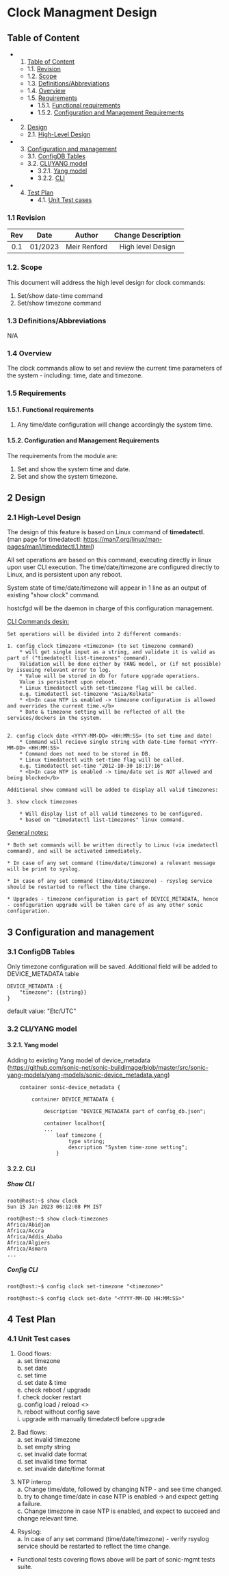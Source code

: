 # Clock Managment Design #

## Table of Content 


* 1. [Table of Content](#TableofContent)
	* 1.1. [Revision](#Revision)
	* 1.2. [Scope](#Scope)
	* 1.3. [Definitions/Abbreviations](#DefinitionsAbbreviations)
	* 1.4. [Overview](#Overview)
	* 1.5. [Requirements](#Requirements)
		* 1.5.1. [Functional requirements](#FunctionalRequirements)
		* 1.5.2. [Configuration and Management Requirements](#ConfigurationManagementRequirements) 
* 2. [Design](#Design)
	* 2.1. [High-Level Design](#High-LevelDesign)
* 3. [Configuration and management](#Configurationandmanagement)
	* 3.1. [ConfigDB Tables](#ConfigDBTables)
	* 3.2. [CLI/YANG model](#CLIYANGmodel)
		* 3.2.1. [Yang model](#Yangmodel)
		* 3.2.2. [CLI](#Climodel)
* 4. [Test Plan](#TestPlan)
		* 4.1. [Unit Test cases](#UnitTestcases)


### 1.1 <a name='Revision'></a>Revision

|  Rev  |  Date   |      Author      | Change Description |
| :---: | :-----: | :--------------: | :----------------: |
|  0.1  | 01/2023 |   Meir Renford   | High level Design  |

###  1.2. <a name='Scope'></a>Scope

This document will address the high level design for clock commands:
1.	Set/show date-time command
2.	Set/show timezone command


### 1.3 <a name='DefinitionsAbbreviations'></a>Definitions/Abbreviations 

N/A

### 1.4 Overview 

The clock commands allow to set and review the current time parameters of the system - including: time, date and timezone. 

### 1.5 Requirements
####  1.5.1. <a name='FunctionalRequirements'></a>Functional requirements

1. Any time/date configuration will change accordingly the system time. 

####  1.5.2. <a name='ConfigurationManagementRequirements'></a>Configuration and Management Requirements
The requirements from the module are: 
1.	Set and show the system time and date.
2.	Set and show the system timezone.


##  2 <a name='Design'></a>Design

###  2.1 <a name='High-LevelDesign'></a>High-Level Design

The design of this feature is based on Linux command of <b>timedatectl</b>.<BR>
(man page for timedatectl: https://man7.org/linux/man-pages/man1/timedatectl.1.html)

All set operations are based on this command, executing directly in linux upon user CLI execution.
The time/date/timezone are configured directly to Linux, and is persistent upon any reboot.

System state of time/date/timezone will appear in 1 line as an output of existing "show clock" command.

hostcfgd will be the daemon in charge of this configuration management.

<u>CLI Commands desin:</u><br>

	Set operations will be divided into 2 different commands:

	1. config clock timezone <timezone> (to set timezone command)
		* will get single input as a string, and validate it is valid as part of ("timedatectl list-timezones" command).
		Validation will be done either by YANG model, or (if not possible) by issueing relevant error to log.
		* Value will be stored in db for future upgrade operations.
		Value is persistent upon reboot.
		* Linux timedatectl with set-timezone flag will be called.
		e.g. timedatectl set-timezone "Asia/Kolkata"
		* <b>In case NTP is enabled -> timezone configuration is allowed and overrides the current time.</b>
		* Date & timezone setting will be reflected of all the services/dockers in the system.


	2. config clock date <YYYY-MM-DD> <HH:MM:SS> (to set time and date)
		* Command will recieve single string with date-time format <YYYY-MM-DD> <HH:MM:SS>
		* Command does not need to be stored in DB.
		* Linux timedatectl with set-time flag will be called.
		e.g. timedatectl set-time "2012-10-30 18:17:16"
		* <b>In case NTP is enabled -> time/date set is NOT allowed and being blocked</b>

	Additional show command will be added to display all valid timezones:

	3. show clock timezones

		* Will display list of all valid timezones to be configured.
		* based on "timedatectl list-timezones" linux command.


<u>General notes:</u><br>

	* Both set commands will be written directly to Linux (via imedatectl command), and will be activated immediately.

	* In case of any set command (time/date/timezone) a relevant message will be print to syslog.

	* In case of any set command (time/date/timezone) - rsyslog service should be restarted to reflect the time change.

	* Upgrades - timezone configuration is part of DEVICE_METADATA, hence - configuration upgrade will be taken care of as any other sonic configuration.


##  3 <a name='Configurationandmanagement'></a>Configuration and management

###  3.1 <a name='ConfigDBTables'></a>ConfigDB Tables

Only timezone configuration will be saved.
Additional field will be added to DEVICE_METADATA table

```
DEVICE_METADATA :{
    "timezone": {{string}}
}
```

default value: "Etc/UTC"


###  3.2 <a name='CLIYANGmodel'></a>CLI/YANG model

####  3.2.1. <a name='Yangmodel'></a>Yang model


Adding to existing Yang model of device_metadata (https://github.com/sonic-net/sonic-buildimage/blob/master/src/sonic-yang-models/yang-models/sonic-device_metadata.yang)

```
    container sonic-device_metadata {

        container DEVICE_METADATA {

            description "DEVICE_METADATA part of config_db.json";

            container localhost{
			...
				leaf timezone {
					type string;
					description "System time-zone setting";
				}
```

####  3.2.2. <a name='Climodel'></a>CLI

##### Show CLI

```
root@host:~$ show clock 
Sun 15 Jan 2023 06:12:08 PM IST

```

```
root@host:~$ show clock-timezones
Africa/Abidjan
Africa/Accra
Africa/Addis_Ababa
Africa/Algiers
Africa/Asmara
...

```

##### Config CLI

```
root@host:~$ config clock set-timezone "<timezone>"

```

```
root@host:~$ config clock set-date "<YYYY-MM-DD HH:MM:SS>"

```


##  4 <a name='TestPlan'></a>Test Plan

###  4.1 <a name='UnitTestcases'></a>Unit Test cases

1. Good flows:<br>
	a. set timezone<br>
	b. set date<br>
	c. set time<br>
	d. set date & time<br>
	e. check reboot / upgrade<br>
	f. check docker restart<br>
	g. config load / reload <> <br>
	h. reboot without config save<br>
	i. upgrade with manually timedatectl before upgrade<br>
	

2. Bad flows:<br>
	a. set invalid timezone<br>
	b. set empty string<br>
	c. set invalid date format<br>
	d. set invalid time format<br>
	e. set invalide date/time format<br>

3. NTP interop<br>
	a. Change time/date, followed by changing NTP - and see time changed.<br>
	b. try to change time/date in case NTP is enabled -> and expect getting a failure.<br>
	c. Change timezone in case NTP is enabled, and expect to succeed and change relevant time.<br>

4. Rsyslog:<br>
	a. In case of any set command (time/date/timezone) - verify rsyslog service should be restarted to reflect the time change.

* Functional tests covering flows above will be part of sonic-mgmt tests suite.
